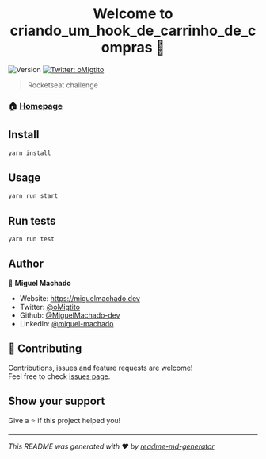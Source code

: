 <h1 align="center">Welcome to criando_um_hook_de_carrinho_de_compras 👋</h1>
<p>
  <img alt="Version" src="https://img.shields.io/badge/version-1.0.0-blue.svg?cacheSeconds=2592000" />
  <a href="https://twitter.com/oMigtito" target="_blank">
    <img alt="Twitter: oMigtito" src="https://img.shields.io/twitter/follow/oMigtito.svg?style=social" />
  </a>
</p>

> Rocketseat challenge

### 🏠 [Homepage](https://github.com/MiguelMachado-dev/ignite-challenge-01)

## Install

```sh
yarn install
```

## Usage

```sh
yarn run start
```

## Run tests

```sh
yarn run test
```

## Author

👤 **Miguel Machado**

* Website: https://miguelmachado.dev
* Twitter: [@oMigtito](https://twitter.com/oMigtito)
* Github: [@MiguelMachado-dev](https://github.com/MiguelMachado-dev)
* LinkedIn: [@miguel-machado](https://www.linkedin.com/in/miguel-machado/)

## 🤝 Contributing

Contributions, issues and feature requests are welcome!<br />Feel free to check [issues page](https://github.com/MiguelMachado-dev/ignite-challenge-01/issues).

## Show your support

Give a ⭐️ if this project helped you!

***
_This README was generated with ❤️ by [readme-md-generator](https://github.com/kefranabg/readme-md-generator)_